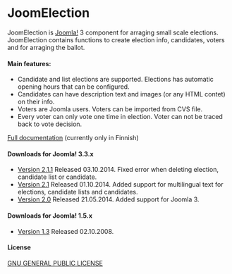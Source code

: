 JoomElection
===================

JoomElection is [Joomla!](http://www.joomla.org/) 3 component for arraging small scale elections. JoomElection contains functions to create election info, candidates, voters and for arraging the ballot.

#### Main features:
* Candidate and list elections are supported. Elections has automatic opening hours that can be configured.
* Candidates can have description text and images (or any HTML contet) on their info.
* Voters are Joomla users. Voters can be imported from CVS file.
* Every voter can only vote one time in election. Voter can not be traced back to vote decision.

[Full documentation](https://github.com/anttikekki/joomla-joomelection/wiki) (currently only in Finnish)

#### Downloads for Joomla! 3.3.x
* [Version 2.1.1](https://github.com/anttikekki/joomla-joomelection/archive/2.1.1.zip) Released 03.10.2014. Fixed error when deleting election, candidate list or candidate.
* [Version 2.1](https://github.com/anttikekki/joomla-joomelection/archive/2.1.zip) Released 01.10.2014. Added support for multilingual text for elections, candidate lists and candidates.
* [Version 2.0](https://github.com/anttikekki/joomla-joomelection/archive/2.0.zip) Released 21.05.2014. Added support for Joomla 3.

#### Downloads for Joomla! 1.5.x
* [Version 1.3](https://github.com/anttikekki/joomla-joomelection/archive/1.3.zip) Released 02.10.2008.

#### License
[GNU GENERAL PUBLIC LICENSE](http://www.gnu.org/copyleft/gpl.html)
